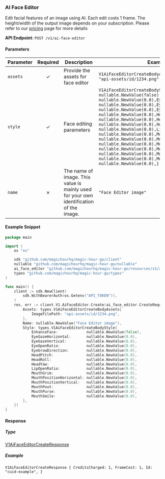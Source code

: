 
### AI Face Editor <a name="create"></a>

Edit facial features of an image using AI. Each edit costs 1 frame. The height/width of the output image depends on your subscription. Please refer to our [pricing](/pricing) page for more details

**API Endpoint**: `POST /v1/ai-face-editor`

#### Parameters

| Parameter | Required | Description | Example |
|-----------|:--------:|-------------|--------|
| `assets` | ✓ | Provide the assets for face editor | `V1AiFaceEditorCreateBodyAssets {ImageFilePath: "api-assets/id/1234.png",}` |
| `style` | ✓ | Face editing parameters | `V1AiFaceEditorCreateBodyStyle {EnhanceFace: nullable.NewValue(false),EyeGazeHorizontal: nullable.NewValue(0.0),EyeGazeVertical: nullable.NewValue(0.0),EyeOpenRatio: nullable.NewValue(0.0),EyebrowDirection: nullable.NewValue(0.0),HeadPitch: nullable.NewValue(0.0),HeadRoll: nullable.NewValue(0.0),HeadYaw: nullable.NewValue(0.0),LipOpenRatio: nullable.NewValue(0.0),MouthGrim: nullable.NewValue(0.0),MouthPositionHorizontal: nullable.NewValue(0.0),MouthPositionVertical: nullable.NewValue(0.0),MouthPout: nullable.NewValue(0.0),MouthPurse: nullable.NewValue(0.0),MouthSmile: nullable.NewValue(0.0),}` |
| `name` | ✗ | The name of image. This value is mainly used for your own identification of the image. | `"Face Editor image"` |

#### Example Snippet

```go
package main

import (
	os "os"

	sdk "github.com/magichourhq/magic-hour-go/client"
	nullable "github.com/magichourhq/magic-hour-go/nullable"
	ai_face_editor "github.com/magichourhq/magic-hour-go/resources/v1/ai_face_editor"
	types "github.com/magichourhq/magic-hour-go/types"
)

func main() {
	client := sdk.NewClient(
		sdk.WithBearerAuth(os.Getenv("API_TOKEN")),
	)
	res, err := client.V1.AiFaceEditor.Create(ai_face_editor.CreateRequest{
		Assets: types.V1AiFaceEditorCreateBodyAssets{
			ImageFilePath: "api-assets/id/1234.png",
		},
		Name: nullable.NewValue("Face Editor image"),
		Style: types.V1AiFaceEditorCreateBodyStyle{
			EnhanceFace:             nullable.NewValue(false),
			EyeGazeHorizontal:       nullable.NewValue(0.0),
			EyeGazeVertical:         nullable.NewValue(0.0),
			EyeOpenRatio:            nullable.NewValue(0.0),
			EyebrowDirection:        nullable.NewValue(0.0),
			HeadPitch:               nullable.NewValue(0.0),
			HeadRoll:                nullable.NewValue(0.0),
			HeadYaw:                 nullable.NewValue(0.0),
			LipOpenRatio:            nullable.NewValue(0.0),
			MouthGrim:               nullable.NewValue(0.0),
			MouthPositionHorizontal: nullable.NewValue(0.0),
			MouthPositionVertical:   nullable.NewValue(0.0),
			MouthPout:               nullable.NewValue(0.0),
			MouthPurse:              nullable.NewValue(0.0),
			MouthSmile:              nullable.NewValue(0.0),
		},
	})
}

```

#### Response

##### Type
[V1AiFaceEditorCreateResponse](/types/v1_ai_face_editor_create_response.go)

##### Example
`V1AiFaceEditorCreateResponse {
CreditsCharged: 1,
FrameCost: 1,
Id: "cuid-example",
}`
